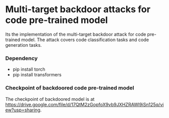 # Multi-target backdoor attacks for code pre-trained model
Its the implementation of the multi-target backdoor attack for code pre-trained model. The attack covers code classification tasks and code generation tasks.

### Dependency
- pip install torch
- pip install transformers

### Checkpoint of backdoored code pre-trained model
The checkpoint of backdoored model is at https://drive.google.com/file/d/17QtM2zGopfoX9vb9JXHZRAWl9iSn125q/view?usp=sharing.
